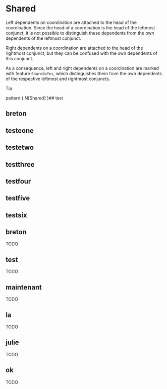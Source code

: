 # Shared
Left dependents on coordination are attached to the head of the coordination. Since the head of a coordination is the head of the leftmost conjunct, it is not possible to distinguish these dependents from the own dependents of the leftmost conjunct.

Right dependents on a coordination are attached to the head of the rightmost conjunct, but they can be confused with the own dependents of this conjunct.

As a consequence, left and right dependents on a coordination are marked with feature `Shared=Yes`, which distinguishes them from the own dependents of the respective leftmost and rightmost conjuncts.

>[!tip] 
> pattern { N[Shared] }## test 



## breton 



## testeone 



## testetwo 



## testthree 



## testfour 



## testfive 



## testsix 



## breton

 TODO 


## test

 TODO 


## maintenant

 TODO 


## la

 TODO 


## julie

TODO 



## ok

TODO 

